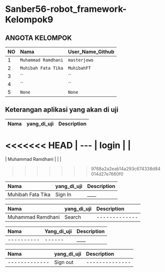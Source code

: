 # Sanber56-robot_framework-Kelompok9

## ANGOTA KELOMPOK

| NO  | Nama                     | User_Name_Github |
| :-- | :----------------------- | :--------------- |
| 1   | `Muhammad Ramdhani` | `masterjowo`      |
| 2   | `Muhibah Fata Tika`      | `MuhibahFT`     |
| 3   | ``           | ``    |
| 4   | ``   | ``      |
| 5   | `None`                   | `None`           |

## Keterangan aplikasi yang akan di uji

| Nama                 | yang_di_uji | Description |       
| :------------------- | :---------- | :---------- |
<<<<<<< HEAD
| --- | login       |     |
=======
| Muhammad Ramdhani |       |     |
>>>>>>> 9768a2a2eab14a293c674338d84014d27e7660f0

| Nama              | yang_di_uji             | Description |
| :---------------- | :---------------------- | :---------- |
| Muhibah Fata Tika | Sign In | \_\_\_\_    |

| Nama              | yang_di_uji                         | Description |
| :---------------- | :---------------------------------- | :---------- |
| Muhammad Ramdhani| Search | -------------  |

| Nama         | Yang_di_uji                  | Description |
| :----------- | :--------------------------- | :---------- |
| ---------- | ------    | \_\_\_\_    |

| Nama                   | yang_di_uji        | Description |
| :--------------------- | :----------------- | :---------- |
| ------------- | Sign out |--------------|


